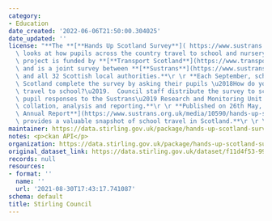 ```yaml
---
category:
- Education
date_created: '2022-06-06T21:50:00.304025'
date_updated: ''
license: "**The **[**Hands Up Scotland Survey**]( https://www.sustrans.org.uk/our-blog/projects/uk-wide/scotland/hands-up-scotland-survey/)**\
  \ looks at how pupils across the country travel to school and nursery.**\r \r **The\
  \ project is funded by **[**Transport Scotland**](https://www.transport.gov.scot/)**\
  \ and is a joint survey between **[**Sustrans**](https://www.sustrans.org.uk/about-us/our-work-in-scotland/)**\
  \ and all 32 Scottish local authorities.**\r \r **Each September, schools across\
  \ Scotland complete the survey by asking their pupils \u2018How do you normally\
  \ travel to school?\u2019.  Council staff distribute the survey to schools and return\
  \ pupil responses to the Sustrans\u2019 Research and Monitoring Unit for overall\
  \ collation, analysis and reporting.**\r \r **Published on 26th May, 2022, the **[**2021\
  \ Annual Report**](https://www.sustrans.org.uk/media/10590/hands-up-scotland-2021_national-results.xlsx)**\
  \ provides a valuable snapshot of school travel in Scotland.**\r \r \r "
maintainer: https://data.stirling.gov.uk/package/hands-up-scotland-survey
notes: <p>ckan API</p>
organization: https://data.stirling.gov.uk/package/hands-up-scotland-survey
original_dataset_link: https://data.stirling.gov.uk/dataset/f11d4f53-992f-411f-af97-ac777b9b475e/resource/d3dae78a-d0d3-47ba-a114-3b779d3df478/download/20220606-stirling-huss-responses-by-school-type-2021.csv
records: null
resources:
- format: ''
  name: ''
  url: '2021-08-30T17:43:17.741087'
schema: default
title: Stirling Council
---
```

